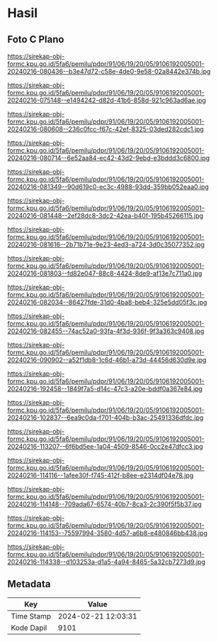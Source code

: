 # Hasil

## Foto C Plano

https://sirekap-obj-formc.kpu.go.id/5fa6/pemilu/pdpr/91/06/19/20/05/9106192005001-20240216-080436--b3e47d72-c58e-4de0-9e58-02a8442e374b.jpg

https://sirekap-obj-formc.kpu.go.id/5fa6/pemilu/pdpr/91/06/19/20/05/9106192005001-20240216-075148--e1494242-d82d-41b6-858d-921c963ad6ae.jpg

https://sirekap-obj-formc.kpu.go.id/5fa6/pemilu/pdpr/91/06/19/20/05/9106192005001-20240216-080608--236c0fcc-f67c-42ef-8325-03ded282cdc1.jpg

https://sirekap-obj-formc.kpu.go.id/5fa6/pemilu/pdpr/91/06/19/20/05/9106192005001-20240216-080714--6e52aa84-ec42-43d2-9ebd-e3bddd3c6800.jpg

https://sirekap-obj-formc.kpu.go.id/5fa6/pemilu/pdpr/91/06/19/20/05/9106192005001-20240216-081349--90d619c0-ec3c-4988-93dd-359bb052eaa0.jpg

https://sirekap-obj-formc.kpu.go.id/5fa6/pemilu/pdpr/91/06/19/20/05/9106192005001-20240216-081448--2ef28dc8-3dc2-42ea-b40f-195b45266115.jpg

https://sirekap-obj-formc.kpu.go.id/5fa6/pemilu/pdpr/91/06/19/20/05/9106192005001-20240216-081616--2b71b71e-9e23-4ed3-a724-3d0c35077352.jpg

https://sirekap-obj-formc.kpu.go.id/5fa6/pemilu/pdpr/91/06/19/20/05/9106192005001-20240216-081803--fd82e047-88c8-4424-8de9-af13e7c711a0.jpg

https://sirekap-obj-formc.kpu.go.id/5fa6/pemilu/pdpr/91/06/19/20/05/9106192005001-20240216-082034--86427fde-31d0-4ba8-beb4-325e5dd05f3c.jpg

https://sirekap-obj-formc.kpu.go.id/5fa6/pemilu/pdpr/91/06/19/20/05/9106192005001-20240216-082455--74ac52a0-93fa-4f3d-936f-9f3a363c9408.jpg

https://sirekap-obj-formc.kpu.go.id/5fa6/pemilu/pdpr/91/06/19/20/05/9106192005001-20240216-090902--a52f1db8-1c6d-46b1-a73d-44456d630d9e.jpg

https://sirekap-obj-formc.kpu.go.id/5fa6/pemilu/pdpr/91/06/19/20/05/9106192005001-20240216-192458--1849f7a5-d14c-47c3-a20e-bddf0a367e84.jpg

https://sirekap-obj-formc.kpu.go.id/5fa6/pemilu/pdpr/91/06/19/20/05/9106192005001-20240216-102837--6ea9c0da-f701-404b-b3ac-25491336dfdc.jpg

https://sirekap-obj-formc.kpu.go.id/5fa6/pemilu/pdpr/91/06/19/20/05/9106192005001-20240216-113207--6f6bd5ee-1a04-4509-8546-0cc2e47dfcc3.jpg

https://sirekap-obj-formc.kpu.go.id/5fa6/pemilu/pdpr/91/06/19/20/05/9106192005001-20240216-114116--1afee30f-f745-412f-b8ee-e2314df04e78.jpg

https://sirekap-obj-formc.kpu.go.id/5fa6/pemilu/pdpr/91/06/19/20/05/9106192005001-20240216-114148--709ada67-6574-40b7-8ca3-2c390f5f5b37.jpg

https://sirekap-obj-formc.kpu.go.id/5fa6/pemilu/pdpr/91/06/19/20/05/9106192005001-20240216-114153--75597994-3580-4d57-a6b8-e480846bb438.jpg

https://sirekap-obj-formc.kpu.go.id/5fa6/pemilu/pdpr/91/06/19/20/05/9106192005001-20240216-114338--d103253a-d1a5-4a94-8465-5a32cb7273d9.jpg


## Metadata

| Key        | Value               |
| ---------- | ------------------- |
| Time Stamp | 2024-02-21 12:03:31 |
| Kode Dapil | 9101                |



